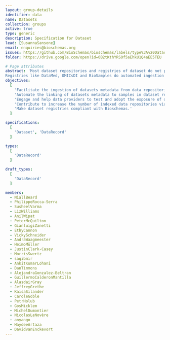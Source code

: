 ```yaml
---
layout: group-details
identifier: data
name: Datasets
collection: groups
active: true
type: generic
description: Specification for Dataset
lead: [SusannaSansone]
email: enquiries@bioschemas.org
issues: https://github.com/BioSchemas/bioschemas/labels/type%3A%20Dataset
folder: https://drive.google.com/open?id=0B2tKthYRS0f5aEhkU1Q4aEE5TEU

# Page attributes
abstract: 'Most dataset repositories and registries of dataset do not provide structured data easily crawlable by search engines.
Registries like DataMed, OMICsDI and BioSamples do automated ingestion of content mainly through APIs but not all the data repositories have a programmatic interface and the existing variety of programmatic interfaces are subject to changes which break integration workflows.'
objectives:
  [
    'Facilitate the ingestion of datasets metadata from data repositories (databases) into search engines and dataset registries like OMICsDI and DataMed via Bioschemas',
    'Automate the linking of datasets metadata to samples in dataset registries like Biosamples, and identify cases where samples are missing or metadata is absent.',
    'Engage and help data providers to test and adopt the exposure of dataset metadata Bioschemas',
    'Contribute to increase the number of indexed data repositories via Bioschemas.',
    'Make dataset registries compliant with Bioschemas.'
  ]

specifications:
  [
    'Dataset', 'DataRecord'
  ]

types:
  [
    'DataRecord'
  ]

draft_types:
  [
    'DataRecord'
  ]

members:
  - NiallBeard
  - PhilippeRocca-Serra
  - SusheelVarma
  - LizWilliams
  - AnilWipat
  - PeterMcQuilton
  - GianluigiZanetti
  - EthyCannon
  - VickySchneider
  - AndraWaagmeester
  - HeimoMüller
  - JustinClark-Casey
  - MorrisSwertz
  - saqibmir
  - AnkitKumarLohani
  - DanTimmons
  - AlejandraGonzalez-Beltran
  - GuillermoCalderonMantilla
  - AlasdairGray
  - JeffreyGrethe
  - KaisaSilander
  - CaroleGoble
  - PetrHolub
  - GosMicklem
  - MichelDumontier
  - NicolasLeNovère
  - anyango
  - HaydeeArtaza
  - DavidvanEnckevort
---
```

